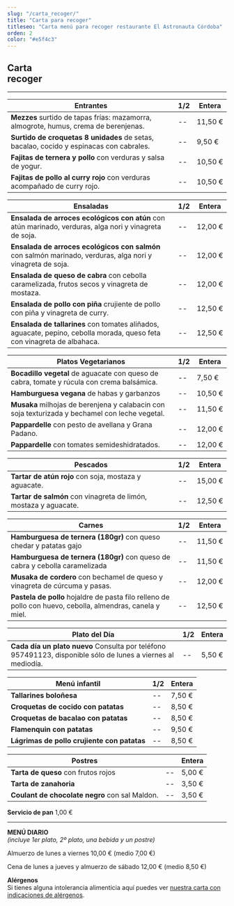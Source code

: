 ```yaml
---
slug: "/carta_recoger/"
title: "Carta para recoger"
titleseo: "Carta menú para recoger restaurante El Astronauta Córdoba"
orden: 2
color: "#e5f4c3"
---
```


## Carta<br>recoger
---

|Entrantes                                                        |1/2         |Entera       |
|-----------------------------------------------------------------|------------|-------------|
|**Mezzes** surtido de tapas frías: mazamorra, almogrote, humus, crema de berenjenas.                                            |       --     |11,50 €      |
|**Surtido de croquetas 8 unidades** de setas, bacalao, cocido y espinacas con cabrales.                                                                  |       --     |9,50 €       |
|**Fajitas de ternera y pollo** con verduras y salsa de yogur.                                                                                       |       --     |10,50 €      |
|**Fajitas de pollo al curry rojo** con verduras acompañado de curry rojo.                                                                               |       --     |10,50 €      |

|Ensaladas                                                       |1/2         |Entera       |
|-----------------------------------------------------------------|------------|-------------|
|**Ensalada de arroces ecológicos con atún** con atún marinado, verduras, alga nori y vinagreta de soja.                                                          |      --      |12,00 €      |
|**Ensalada de arroces ecológicos con salmón** con salmón marinado, verduras, alga nori y vinagreta de soja.                                                        |       --     |12,00 €      |
|**Ensalada de queso de cabra** con cebolla caramelizada, frutos secos y vinagreta de mostaza.                                                       |       --     |12,00 €      |
|**Ensalada de pollo con piña** crujiente de pollo con piña y vinagreta de curry.                                                                    |     --       |12,50 €      |
|**Ensalada de tallarines** con tomates aliñados, aguacate, pepino, cebolla morada, queso feta con vinagreta de albahaca.                        |       --     |12,50 €      |

|Platos Vegetarianos                                             |1/2         |Entera       |
|-----------------------------------------------------------------|------------|-------------|
|**Bocadillo vegetal** de aguacate con queso de cabra, tomate y rúcula con crema balsámica.                                                 |      --      |7,50 €       |
|**Hamburguesa vegana** de habas y garbanzos                                                                                                 |          --  |10,50 €      |
|**Musaka** milhojas de berenjena y calabacin con soja texturizada y bechamel con leche vegetal.                                 |         --   |11,50 €      |
|**Pappardelle** con pesto de avellana y Grana Padano.                                                                                |       --     |12,00 €      |
|**Pappardelle** con tomates semideshidratados.                                                                                       |       --     |12,00 €      |

|Pescados                                                         |1/2         |Entera       |
|-----------------------------------------------------------------|------------|-------------|
|**Tartar de atún rojo** con soja, mostaza y aguacate.                                                                                        |       --     |15,00 €      |
|**Tartar de salmón** con vinagreta de limón, mostaza y aguacate.                                                                          |      --      |12,50 €      |

|Carnes                                                           |1/2         |Entera       |
|-----------------------------------------------------------------|------------|-------------|
|**Hamburguesa de ternera (180gr)** con queso chedar y patatas gajo                                                                                      |      --      |11,50 €      |
|**Hamburguesa de ternera (180gr)** con queso de cabra y cebolla caramelizada                                                                            |     --       |11,50 €      |
|**Musaka de cordero** con bechamel de queso y vinagreta de cúrcuma y pasas.                                                                |      --      |12,00 €      |
|**Pastela de pollo** hojaldre de pasta filo relleno de pollo con huevo, cebolla, almendras, canela y miel.                                |      --      |12,50 €      |

|Plato del Día                                                    |1/2         |Entera       |
|-----------------------------------------------------------------|------------|-------------|
|**Cada día un plato nuevo** Consulta por teléfono 957491123, disponible sólo de lunes a viernes al mediodía.                                     |      --      |5,50 €       |

|Menú infantil                                                    |1/2         |Entera       |
|-----------------------------------------------------------------|------------|-------------|
|**Tallarines boloñesa**                                                                                                                     |      --      |7,50 €       |
|**Croquetas de cocido con patatas**                                                                                                                     |      --      |8,50 €       |
|**Croquetas de bacalao con patatas**                                                                                                                     |      --      |8,50 €       |
|**Flamenquin con patatas**                                                                                                                     |       --     |9,50 €       |
|**Lágrimas de pollo crujiente con patatas**                                                                                                                     |      --      |8,50 €       |

|Postres                                                          |         |Entera       |
|-----------------------------------------------------------------|------------|-------------|
|**Tarta de queso** con frutos rojos                                                                                                     |       --     |5,00 €       |
|**Tarta de zanahoria**                                                                                                                      |     --       |3,50 €       |
|**Coulant de chocolate negro** con sal Maldon.                                                                                                      |       --     |3,50 €       |

**Servicio de pan**  1,00 €

---
**MENÚ DIARIO**  
*(incluye 1er plato, 2º plato, una bebida y un postre)*


Almuerzo de lunes a viernes 10,00 € (medio 7,00 €)


Cena de lunes a jueves y almuerzo de sábado 12,00 € (medio 8,50 €)


**Alérgenos**  
Si tienes alguna intolerancia alimenticia aquí puedes ver <a href="astro_2020_tabla_alergenos.pdf">nuestra carta con indicaciones de alérgenos</a>.

